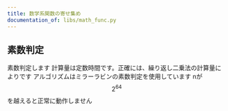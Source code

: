 ```yaml
---
title: 数学系関数の寄せ集め
documentation_of: libs/math_func.py
---
```


## 素数判定
素数判定します
計算量は定数時間です。正確には、繰り返し二乗法の計算量によりです
アルゴリズムはミラーラビンの素数判定を使用しています
nが$$2^{64}$$を越えると正常に動作しません
